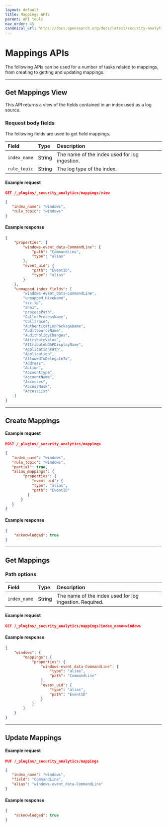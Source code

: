 ```yaml
---
layout: default
title: Mappings APIs
parent: API tools
nav_order: 45
canonical_url: https://docs.opensearch.org/docs/latest/security-analytics/api-tools/mappings-api/
---
```


# Mappings APIs

The following APIs can be used for a number of tasks related to mappings, from creating to getting and updating mappings.

---
## Get Mappings View

This API returns a view of the fields contained in an index used as a log source.

### Request body fields

The following fields are used to get field mappings.

Field | Type | Description
:--- | :--- |:--- 
`index_name` | String | The name of the index used for log ingestion. 
`rule_topic` | String | The log type of the index. 

#### Example request

```json
GET /_plugins/_security_analytics/mappings/view

{
   "index_name": "windows",
   "rule_topic": "windows"
}
```

#### Example response

```json
{
    "properties": {
        "windows-event_data-CommandLine": {
            "path": "CommandLine",
            "type": "alias"
        },
        "event_uid": {
            "path": "EventID",
            "type": "alias"
        }
    },
    "unmapped_index_fields": [
        "windows-event_data-CommandLine",
        "unmapped_HiveName",
        "src_ip",
        "sha1",
        "processPath",
        "CallerProcessName",
        "CallTrace",
        "AuthenticationPackageName",
        "AuditSourceName",
        "AuditPolicyChanges",
        "AttributeValue",
        "AttributeLDAPDisplayName",
        "ApplicationPath",
        "Application",
        "AllowedToDelegateTo",
        "Address",
        "Action",
        "AccountType",
        "AccountName",
        "Accesses",
        "AccessMask",
        "AccessList"
    ]
}
```

---
## Create Mappings

#### Example request

```json
POST /_plugins/_security_analytics/mappings

{
   "index_name": "windows",
   "rule_topic": "windows",
   "partial": true,
   "alias_mappings": {
        "properties": {
            "event_uid": {
            "type": "alias",
            "path": "EventID"
          }
       }
   }
}
```

#### Example response

```json
{
    "acknowledged": true
}
```

---
## Get Mappings

### Path options

Field | Type | Description
:--- | :--- |:--- 
`index_name` | String | The name of the index used for log ingestion. Required.

#### Example request

```json
GET /_plugins/_security_analytics/mappings?index_name=windows
```

#### Example response

```json
{
    "windows": {
        "mappings": {
            "properties": {
                "windows-event_data-CommandLine": {
                    "type": "alias",
                    "path": "CommandLine"
                },
                "event_uid": {
                    "type": "alias",
                    "path": "EventID"
                }
            }
        }
    }
}
```

---
## Update Mappings

#### Example request

```json
PUT /_plugins/_security_analytics/mappings

{
   "index_name": "windows",
   "field": "CommandLine",
   "alias": "windows-event_data-CommandLine"
}
```

#### Example response

```json
{
    "acknowledged": true
}
```

